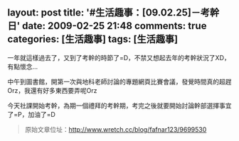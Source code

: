 layout: post
title: '#生活趣事：[09.02.25]－考幹日'
date: 2009-02-25 21:48
comments: true
categories: [生活趣事]
tags: [生活趣事]
---
一年就這樣過去了，又到了考幹的時節了=D，不禁又想起去年的考幹狀況了XD，有點懷念...

中午到圖書館，開第一次與地科老師討論的專題網頁比賽會議，發覺時間真的超趕Orz，我還有好多東西要弄呢Orz

今天社課開始考幹，為期一個禮拜的考幹期，考完之後就要開始討論幹部選擇事宜了=P，加油了=D

> 原始文章位址：http://www.wretch.cc/blog/fafnar123/9699530